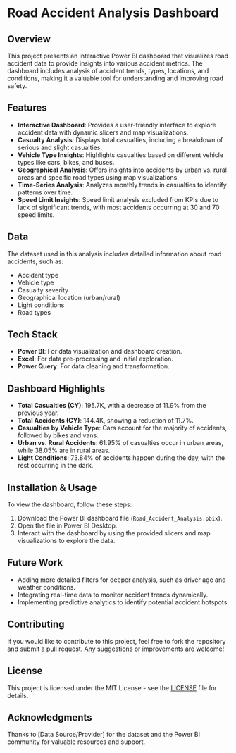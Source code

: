 
# Road Accident Analysis Dashboard

## Overview
This project presents an interactive Power BI dashboard that visualizes road accident data to provide insights into various accident metrics. The dashboard includes analysis of accident trends, types, locations, and conditions, making it a valuable tool for understanding and improving road safety.

## Features
- **Interactive Dashboard**: Provides a user-friendly interface to explore accident data with dynamic slicers and map visualizations.
- **Casualty Analysis**: Displays total casualties, including a breakdown of serious and slight casualties.
- **Vehicle Type Insights**: Highlights casualties based on different vehicle types like cars, bikes, and buses.
- **Geographical Analysis**: Offers insights into accidents by urban vs. rural areas and specific road types using map visualizations.
- **Time-Series Analysis**: Analyzes monthly trends in casualties to identify patterns over time.
- **Speed Limit Insights**: Speed limit analysis excluded from KPIs due to lack of significant trends, with most accidents occurring at 30 and 70 speed limits.

## Data
The dataset used in this analysis includes detailed information about road accidents, such as:
- Accident type
- Vehicle type
- Casualty severity
- Geographical location (urban/rural)
- Light conditions
- Road types

## Tech Stack
- **Power BI**: For data visualization and dashboard creation.
- **Excel**: For data pre-processing and initial exploration.
- **Power Query**: For data cleaning and transformation.

## Dashboard Highlights
- **Total Casualties (CY)**: 195.7K, with a decrease of 11.9% from the previous year.
- **Total Accidents (CY)**: 144.4K, showing a reduction of 11.7%.
- **Casualties by Vehicle Type**: Cars account for the majority of accidents, followed by bikes and vans.
- **Urban vs. Rural Accidents**: 61.95% of casualties occur in urban areas, while 38.05% are in rural areas.
- **Light Conditions**: 73.84% of accidents happen during the day, with the rest occurring in the dark.

## Installation & Usage
To view the dashboard, follow these steps:
1. Download the Power BI dashboard file (`Road_Accident_Analysis.pbix`).
2. Open the file in Power BI Desktop.
3. Interact with the dashboard by using the provided slicers and map visualizations to explore the data.

## Future Work
- Adding more detailed filters for deeper analysis, such as driver age and weather conditions.
- Integrating real-time data to monitor accident trends dynamically.
- Implementing predictive analytics to identify potential accident hotspots.

## Contributing
If you would like to contribute to this project, feel free to fork the repository and submit a pull request. Any suggestions or improvements are welcome!

## License
This project is licensed under the MIT License - see the [LICENSE](LICENSE) file for details.

## Acknowledgments
Thanks to [Data Source/Provider] for the dataset and the Power BI community for valuable resources and support.


